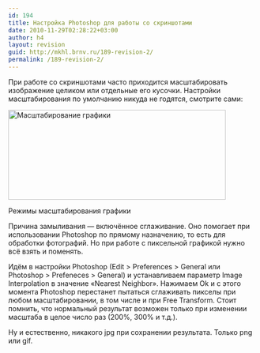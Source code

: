 ```yaml
---
id: 194
title: Настройка Photoshop для работы со скриншотами
date: 2010-11-29T02:28:22+03:00
author: h4
layout: revision
guid: http://mkhl.brnv.ru/189-revision-2/
permalink: /189-revision-2/
---
```

При работе со скриншотами часто приходится масштабировать изображение целиком или отдельные его кусочки. Настройки масштабирования по умолчанию никуда не годятся, смотрите сами:

<div id="attachment_192" style="width: 450px" class="wp-caption alignnone">
  <a href="http://mkhl.brnv.ru/wp-content/uploads/2010/11/2010-11-29_0109292.png"><img aria-describedby="caption-attachment-192" class="size-full wp-image-192" title="Масштабирование графики" src="http://mkhl.brnv.ru/wp-content/uploads/2010/11/2010-11-29_0109292.png" alt="Масштабирование графики" width="440" height="182" srcset="https://mkhl.brnv.ru/wp-content/uploads/2010/11/2010-11-29_0109292.png 440w, https://mkhl.brnv.ru/wp-content/uploads/2010/11/2010-11-29_0109292-300x124.png 300w" sizes="(max-width: 440px) 100vw, 440px" /></a>
  
  <p id="caption-attachment-192" class="wp-caption-text">
    Режимы масштабирования графики
  </p>
</div>

Причина замыливания — включённое сглаживание. Оно помогает при использовании Photoshop по прямому назначению, то есть для обработки фотографий. Но при работе с пиксельной графикой нужно всё взять и поменять.

Идём в настройки Photoshop (Edit > Preferences > General или Photoshop > Prefeneces > General) и устанавливаем параметр Image Interpolation в значение «Nearest Neighbor». Нажимаем Ok и с этого момента Photoshop перестанет пытаться сглаживать пикселы при любом масштабировании, в том числе и при Free Transform. Стоит помнить, что нормальный результат возможен только при изменении масштаба в целое число раз (200%, 300% и т.д.).

Ну и естественно, никакого jpg при сохранении результата. Только png или gif.